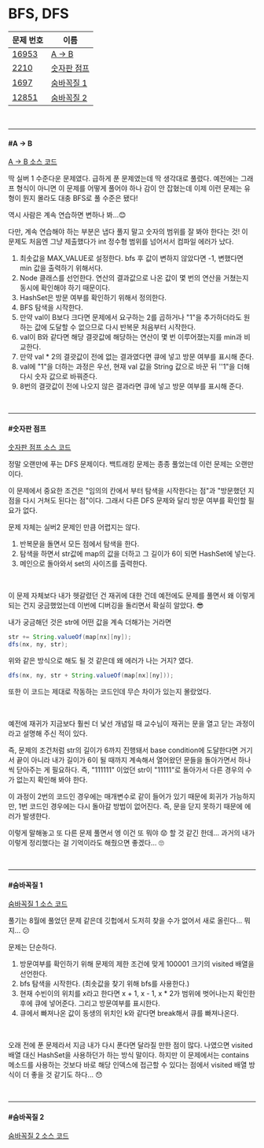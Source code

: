 # BFS, DFS

| 문제 번호                                      | 이름                        |
| ---------------------------------------------- | --------------------------- |
| [16953](https://www.acmicpc.net/problem/16953) | [A → B](#A-→-B )            |
| [2210](https://www.acmicpc.net/problem/2210)   | [숫자판 점프](#숫자판-점프) |
| [1697](https://www.acmicpc.net/problem/1697)   | [숨바꼭질 1](#숨바꼭질-)    |
| [12851](https://www.acmicpc.net/problem/12851) | [숨바꼭질 2](#숨바꼭질-2)   |

<br>

<hr>

#### #A → B

[A → B 소스 코드](https://github.com/hjyeon-n/Algorithm_study/blob/master/BOJ/2021.03/Solution_16953.java)

딱 실버 1 수준다운 문제였다. 급하게 푼 문제였는데 딱 생각대로 풀렸다. 예전에는 그래프 형식이 아니면 이 문제를 어떻게 풀어야 하나 감이 안 잡혔는데 이제 이런 문제는 유형이 뭔지 몰라도 대충 BFS로 풀 수준은 됐다!

역시 사람은 계속 연습하면 변하나 봐...😊

다만, 계속 연습해야 하는 부분은 냅다 풀지 말고 숫자의 범위를 잘 봐야 한다는 것! 이 문제도 처음엔 그냥 제출했다가 int 정수형 범위를 넘어서서 컴파일 에러가 났다.

1. 최솟값을 MAX_VALUE로 설정한다. bfs 후 값이 변하지 않았다면 -1, 변했다면 min 값을 출력하기 위해서다.
2. Node 클래스를 선언한다. 연산의 결과값으로 나온 값이 몇 번의 연산을 거쳤는지 동시에 확인해야 하기 때문이다.
3. HashSet은 방문 여부를 확인하기 위해서 정의한다.
4. BFS 탐색을 시작한다.
5. 만약 val이 B보다 크다면 문제에서 요구하는 2를 곱하거나 "1"을 추가하더라도 원하는 값에 도달할 수 없으므로 다시 반복문 처음부터 시작한다.
6. val이 B와 같다면 해당 결괏값에 해당하는 연산이 몇 번 이루어졌는지를 min과 비교한다.
7. 만약 val * 2의 결괏값이 전에 없는 결과였다면 큐에 넣고 방문 여부를 표시해 준다.
8. val에 "1"을 더하는 과정은 우선, 현재 val 값을 String 값으로 바꾼 뒤 ''1"을 더해 다시 숫자 값으로 바꿔준다.
9. 8번의 결괏값이 전에 나오지 않은 결과라면 큐에 넣고 방문 여부를 표시해 준다.

<br>

<hr>

#### #숫자판 점프

[숫자판 점프 소스 코드](https://github.com/hjyeon-n/Algorithm_study/blob/master/BOJ/2021.03/Solution_2210.java)

정말 오랜만에 푸는 DFS 문제이다. 백트래킹 문제는 종종 풀었는데 이런 문제는 오랜만이다.

이 문제에서 중요한 조건은 "임의의 칸에서 부터 탐색을 시작한다는 점"과 "방문했던 지점을 다시 거쳐도 된다는 점"이다. 그래서 다른 DFS 문제와 달리 방문 여부를 확인할 필요가 없다.

문제 자체는 실버2 문제인 만큼 어렵지는 않다. 

1. 반복문을 돌면서 모든 점에서 탐색을 한다.
2. 탐색을 하면서 str값에 map의 값을 더하고 그 길이가 6이 되면 HashSet에 넣는다.
3. 메인으로 돌아와서 set의 사이즈를 출력한다.

<br>

이 문제 자체보다 내가 헷갈렸던 건 재귀에 대한 건데 예전에도 문제를 풀면서 왜 이렇게 되는 건지 궁금했었는데 이번에 디버깅을 돌리면서 확실히 알았다. 😎

내가 궁금해던 것은 str에 어떤 값을 계속 더해가는 거라면 

``` java
str += String.valueOf(map[nx][ny]);
dfs(nx, ny, str);
```

위와 같은 방식으로 해도 될 것 같은데 왜 에러가 나는 거지? 였다. 

``` java
dfs(nx, ny, str + String.valueOf(map[nx][ny]));
```

또한 이 코드는 제대로 작동하는 코드인데 무슨 차이가 있는지 몰랐었다.

<br>

예전에 재귀가 지금보다 훨씬 더 낯선 개념일 때 교수님이 재귀는 문을 열고 닫는 과정이라고 설명해 주신 적이 있다. 

즉, 문제의 조건처럼 str의 길이가 6까지 진행돼서 base condition에 도달한다면 거기서 끝이 아니라 내가 길이가 6이 될 때까지 계속해서 열어왔던 문들을 돌아가면서 하나씩 닫아주는 게 필요하다. 즉, "111111" 이었던 str이 "11111"로 돌아가서 다른 경우의 수가 없는지 확인해 봐야 한다.

이 과정이 2번의 코드인 경우에는 매개변수로 같이 들어가 있기 때문에 회귀가 가능하지만, 1번 코드인 경우에는 다시 돌아갈 방법이 없어진다. 즉, 문을 닫지 못하기 때문에 에러가 발생한다.

이렇게 말해놓고 또 다른 문제 풀면서 엥 이건 또 뭐야 😟 할 것 같긴 한데... 과거의 내가 이렇게 정리했다는 걸 기억이라도 해줬으면 좋겠다... 🙄

<br>

<hr>

#### #숨바꼭질 1

[숨바꼭질 1 소스 코드](https://github.com/hjyeon-n/Algorithm_study/blob/master/BOJ/2021.03/Solution_1697.java)

풀기는 8월에 풀었던 문제 같은데 깃헙에서 도저히 찾을 수가 없어서 새로 올린다... 뭐지... 😕

문제는 단순하다.

1. 방문여부를 확인하기 위해 문제의 제한 조건에 맞게 100001 크기의 visited 배열을 선언한다.
2. bfs 탐색을 시작한다. (최솟값을 찾기 위해 bfs를 사용한다.) 
3. 현재 수빈이의 위치를 x라고 한다면 x + 1, x - 1, x * 2가 범위에 벗어나는지 확인한 후에 큐에 넣어준다. 그리고 방문여부를 표시한다.
4. 큐에서 빠져나온 값이 동생의 위치인 k와 같다면 break해서 큐를 빠져나온다.

<br>

오래 전에 푼 문제라서 지금 내가 다시 푼다면 달라질 만한 점이 많다. 나였으면 visited 배열 대신 HashSet을 사용하던가 하는 방식 말이다. 하지만 이 문제에서는 contains 메소드를 사용하는 것보다 바로 해당 인덱스에 접근할 수 있다는 점에서 visited 배열 방식이 더 좋을 것 같기도 하다... 😯

<br>

<hr>

#### #숨바꼭질 2

[숨바꼭질 2 소스 코드](https://github.com/hjyeon-n/Algorithm_study/blob/master/BOJ/2021.03/Solution_12851.java)